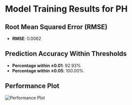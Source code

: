 # Model Training Results for PH

## Root Mean Squared Error (RMSE)
- **RMSE**: 0.0062

## Prediction Accuracy Within Thresholds
- **Percentage within ±0.01**: 92.93%
- **Percentage within ±0.05**: 100.00%

## Performance Plot
![Performance Plot](../imgs/PH.png)
